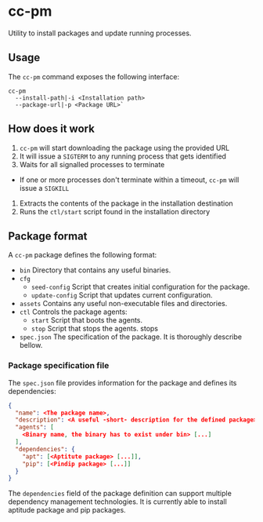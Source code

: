# cc-pm

Utility to install packages and update running processes.

## Usage

The `cc-pm` command exposes the following interface:

```
cc-pm
  --install-path|-i <Installation path>
  --package-url|-p <Package URL>`
```

## How does it work

1. `cc-pm` will start downloading the package using the provided URL
1. It will issue a `SIGTERM` to any running process that gets identified
1. Waits for all signalled processes to terminate
  * If one or more processes don't terminate within a timeout, `cc-pm` will
    issue a `SIGKILL`
1. Extracts the contents of the package in the installation destination
1. Runs the `ctl/start` script found in the installation directory

## Package format

A `cc-pm` package defines the following format:

* `bin` Directory that contains any useful binaries.
* `cfg`
  - `seed-config` Script that creates initial configuration for the package.
  - `update-config` Script that updates current configuration.
* `assets` Contains any useful non-executable files and directories.
* `ctl` Controls the package agents:
  - `start` Script that boots the agents.
  - `stop` Script that stops the agents.
    stops
* `spec.json` The specification of the package. It is thoroughly describe
  bellow.

### Package specification file

The `spec.json` file provides information for the package and defines its
dependencies:

```json
{
  "name": <The package name>,
  "description": <A useful -short- description for the defined package>,
  "agents": [
    <Binary name, the binary has to exist under bin> [...]
  ],
  "dependencies": {
    "apt": [<Aptitute package> [...]],
    "pip": [<Pindip package> [...]]
  }
}
```

The `dependencies` field of the package definition can support multiple
dependency management technologies. It is currently able to install aptitude
package and pip packages.
